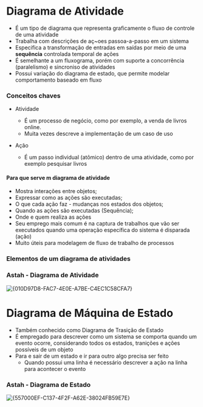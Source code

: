 # Diagrama de Atividade
* É um tipo de diagrama que representa graficamente o fluxo de controle de uma atividade
* Trabalha com descrições de aç~oes passoa-a-passo em um sistema
* Especifica a transformação de entradas em saídas por meio de uma **sequência** controlada temporal de ações
* É semelhante a um fluxograma, porém com suporte a concorrência (paralelismo) e sincroniso de atividades
* Possui variação do diagrama de estado, que permite modelar comportamento baseado em fluxo
  
### Conceitos chaves
* Atividade
  * É um processo de negócio, como por exemplo, a venda de livros online.
  * Muita vezes descreve a implementação de um caso de uso

* Ação
  * É um passo individual (atômico) dentro de uma atividade, como por exemplo pesquisar livros

#### Para que serve m diagrama de atividade
* Mostra interações entre objetos;
* Expressar como as ações são executadas;
* O que cada ação faz - mudanças nos estados dos objetos;
* Quando as ações são executadas (Sequência);
* Onde e quem realiza as ações
* Seu emprego mais comum é na captura de trabalhos que vão ser executados quando uma operação específica do sistema é disparada (ação)
* Muito úteis para modelagem de fluxo de trabalho de processos

### Elementos de um diagrama de atividades

### Astah - Diagrama de Atividade
![{010D97D8-FAC7-4E0E-A7BE-C4EC1C58CFA7}](https://github.com/user-attachments/assets/0621ba64-4157-40ca-9f4e-1e615358223c)

# Diagrama de Máquina de Estado
* Também conhecido como Diagrama de Trasição de Estado
* É empregado para descrever como um sistema se comporta quando um evento ocorre, considerando todos os estados, tranições e ações possíveis de um objeto
* Para e sair de um estado e ir para outro algo precisa ser feito
  * Quando possui uma linha é necessário descrever a ação na linha para acontecer o evento
 
### Astah - Diagrama de Estado
![{557000EF-C137-4F2F-A62E-38024FB59E7E}](https://github.com/user-attachments/assets/cb0efb4f-5622-4082-9683-af5b0b5ab342)
